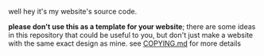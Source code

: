 well hey it's my website's source code.

**please don't use this as a template for your website**; there are some ideas in this repository that could be useful to you, but don't just make a website with the same exact design as mine. see [COPYING.md](./COPYING.md) for more details

